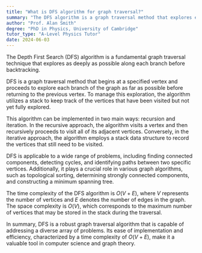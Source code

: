 ```yaml
---
title: "What is DFS algorithm for graph traversal?"
summary: "The DFS algorithm is a graph traversal method that explores each branch deeply before backtracking, allowing for thorough exploration of paths in a graph."
author: "Prof. Alan Smith"
degree: "PhD in Physics, University of Cambridge"
tutor_type: "A-Level Physics Tutor"
date: 2024-06-03
---
```


The Depth First Search (DFS) algorithm is a fundamental graph traversal technique that explores as deeply as possible along each branch before backtracking.

DFS is a graph traversal method that begins at a specified vertex and proceeds to explore each branch of the graph as far as possible before returning to the previous vertex. To manage this exploration, the algorithm utilizes a stack to keep track of the vertices that have been visited but not yet fully explored.

This algorithm can be implemented in two main ways: recursion and iteration. In the recursive approach, the algorithm visits a vertex and then recursively proceeds to visit all of its adjacent vertices. Conversely, in the iterative approach, the algorithm employs a stack data structure to record the vertices that still need to be visited.

DFS is applicable to a wide range of problems, including finding connected components, detecting cycles, and identifying paths between two specific vertices. Additionally, it plays a crucial role in various graph algorithms, such as topological sorting, determining strongly connected components, and constructing a minimum spanning tree.

The time complexity of the DFS algorithm is $O(V + E)$, where $V$ represents the number of vertices and $E$ denotes the number of edges in the graph. The space complexity is $O(V)$, which corresponds to the maximum number of vertices that may be stored in the stack during the traversal.

In summary, DFS is a robust graph traversal algorithm that is capable of addressing a diverse array of problems. Its ease of implementation and efficiency, characterized by a time complexity of $O(V + E)$, make it a valuable tool in computer science and graph theory.
    